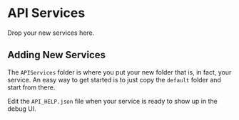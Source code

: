 # API Services
Drop your new services here.

## Adding New Services
The `APIServices` folder is where you put your new folder that is, in fact, your service. An
easy way to get started is to just copy the `default` folder and start from there.

Edit the `API_HELP.json` file when your service is ready to show up in the debug UI.

